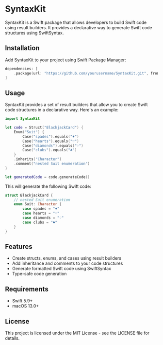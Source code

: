 # SyntaxKit

SyntaxKit is a Swift package that allows developers to build Swift code using result builders. It provides a declarative way to generate Swift code structures using SwiftSyntax.

## Installation

Add SyntaxKit to your project using Swift Package Manager:

```swift
dependencies: [
    .package(url: "https://github.com/yourusername/SyntaxKit.git", from: "1.0.0")
]
```

## Usage

SyntaxKit provides a set of result builders that allow you to create Swift code structures in a declarative way. Here's an example:

```swift
import SyntaxKit

let code = Struct("BlackjackCard") {
    Enum("Suit") {
        Case("spades").equals("♠")
        Case("hearts").equals("♡")
        Case("diamonds").equals("♢")
        Case("clubs").equals("♣")
    }
    .inherits("Character")
    .comment("nested Suit enumeration")
}

let generatedCode = code.generateCode()
```

This will generate the following Swift code:

```swift
struct BlackjackCard {
    // nested Suit enumeration
    enum Suit: Character {
        case spades = "♠"
        case hearts = "♡"
        case diamonds = "♢"
        case clubs = "♣"
    }
}
```

## Features

- Create structs, enums, and cases using result builders
- Add inheritance and comments to your code structures
- Generate formatted Swift code using SwiftSyntax
- Type-safe code generation

## Requirements

- Swift 5.9+
- macOS 13.0+

## License

This project is licensed under the MIT License - see the LICENSE file for details. 